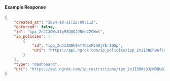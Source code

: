 <!-- Code generated for API Clients. DO NOT EDIT. -->

#### Example Response

```json
{
	"created_at": "2024-10-11T22:09:11Z",
	"enforced": false,
	"id": "ipx_2nJI3OWs3JpM3QUQJDNheC2CWmt",
	"ip_policies": [
		{
			"id": "ipp_2nJI3NDh9ef7QccP5G8jYErIQSp",
			"uri": "https://api.ngrok.com/ip_policies/ipp_2nJI3NDh9ef7QccP5G8jYErIQSp"
		}
	],
	"type": "dashboard",
	"uri": "https://api.ngrok.com/ip_restrictions/ipx_2nJI3OWs3JpM3QUQJDNheC2CWmt"
}
```
